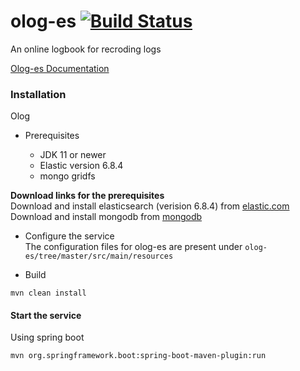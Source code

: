 # olog-es   [![Build Status](https://travis-ci.org/Olog/olog-es.svg?branch=master)](https://travis-ci.org/Olog/olog-es)

An online logbook for recroding logs 

[Olog-es Documentation](https://olog-es.readthedocs.io/)

### Installation
Olog 

* Prerequisites

  * JDK 11 or newer
  * Elastic version 6.8.4
  * mongo gridfs


 **Download links for the prerequisites**   
 Download and install elasticsearch (verision 6.8.4) from [elastic.com](https://www.elastic.co/downloads/past-releases/elasticsearch-6-8-4)    
 Download and install mongodb from [mongodb](https://www.mongodb.com/download-center/community)    
  
  
* Configure the service   
The configuration files for olog-es are present under `olog-es/tree/master/src/main/resources` 


* Build 
```
mvn clean install
``` 

#### Start the service  

Using spring boot  

```
mvn org.springframework.boot:spring-boot-maven-plugin:run
```
